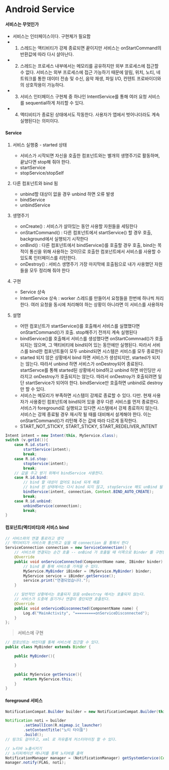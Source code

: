 # Android Service

#### 서비스는 무엇인가
- 서비스는 인터페이스이다. 구현체가 필요함
- 1. 스레드는 액티비티가 강제 종료되면 끝이지만 서비스는 onStartCommand의 반환값에 따라 다시 살아난다.
- 2. 스레드는 프로세스 내부에서는 메모리를 공유하지만 외부 프로세스에 접근할 수 없다. 서비스는 외부 프로세스에 접근 가능하기 때문에 알림, 위치, 노티, 네트워크를 통한 데이터 전송 및 수신, 음악 재생, 파일 I/O, 컨텐트 프로바이더와의 상호작용이 가능하다.
- 3. 서비스 인터페이스 구현체 중 하나인 IntentService를 통해 여러 요청 서비스를 sequential하게 처리할 수 있다.
- 4. 액티비티가 종료된 상태에서도 작동한다. 사용자가 앱에서 벗어나더라도 계속 실행된다는 의미이다.

#### Service

1. 서비스 실행중 - started 상태
    - 서비스가 시작되면 자신을 호출한 컴포넌트와는 별개의 생명주기로 활동하며, 끝났다면 stop해 줘야 한다.
    - startService
    - stopService/stopSelf

2. 다른 컴포넌트와 bind 됨
    - unbind할 대상이 없을 경우 unbind 하면 오류 발생
    - bindService 
    - unbindService

3. 생명주기
    - onCreate() : 서비스가 살아있는 동안 사용할 자원들을 세팅한다
    - onStartCommand() : 다른 컴포넌트에서 startService() 할 경우 호출, background에서 실행되기 시작한다
    - onBind() : 다른 컴포넌트에서 bindService()를 호출할 경우 호출, bind는 목적이 통신을 위해 사용하는 것이므로 호출한 컴포넌트에서 서비스를 사용할 수 있도록 인터페이스를 리턴한다.
    - onDestroy() : 서비스 생명주기 가장 마지막에 호출됨으로 내가 사용했던 자원들을 모두 정리해 줘야 한다

4. 구현
    - Service 상속
    - IntentService 상속 : worker 스레드를 만들어서 요청들을 한번에 하나씩 처리한다. 여러 요청을 동시에 처리해야 하는 상황이 아니라면 이 서비스를 사용하자

5. 설명
    - 어떤 컴포넌트가 startService()를 호출해서 서비스를 실했했다면 onStartCommand()가 호출. stop해주기 전까지 계속 실행된다
    - bindService()를 호출해서 서비스를 생성했다면 onStartCommnad()가 호출되지는 않으며, 그 액티비티에 bind되어 있는 동안에만 실행된다. 따라서 서비스를 bind한 컴포넌트들이 모두 unbind되면 시스템은 서비스를 모두 종료한다
    - started 되지 않은 상황에서 bind 하면 서비스가 생성되지만, started가 되지는 않는다. 따라서 unbind 하면 서비스가 onDestroy되어 종료된다. startServce를 통해 started된 상황에서 bind하고 unbind 하면 바인딩만 사라지고 onDestroy가 호출되지는 않는다. 따라서 onDestroy가 호출되려면 일단 startService가 되어야 한다. bindService만 호출하면 unbind로 destroy만 할 수 있다.
    - 서비스는 메모리가 부족하면 시스템이 강제로 종료할 수 있다. 다만. 현재 사용자가 사용중인 컴포넌트에 bind되어 있을 경우 다른 서비스를 먼저 종료한다. 서비스가 foreground로 실행되고 있다면 시스템에서 강제 종료하지 않는다. 서비스는 강제 종료될 경우 재시작 될 때를 대비해서 설계해야 한다. 이는 onStartCommand()가 리턴해 주는 값에 따라 다르게 동작한다. 
    - START_NOT_STICKY, START_STICKY, START_REDELIVER_INTENT

```java
Intent intent = new Intent(this, MyService.class);
switch (v.getId()){
    case R.id.start:
        startService(intent);
        break;
    case R.id.stop:
        stopService(intent);
        break;
    // 값을 주고 받기 위해서 bindService 사용한다.
    case R.id.bind:
        // bind 할 대성이 없어도 bind 되게 해줌
        // bind 된 상태에서는 다시 bind 되지 않고, stopService 해도 unBind 될 때까지 풀어지지 않음
        bindService(intent, connection, Context.BIND_AUTO_CREATE);
        break;
    case R.id.unbind:
        unbindService(connection);
        break;
}
```
#### 컴포넌트(액티비티)와 서비스 bind

```java
// 서비스와의 연결 통로라고 생각
// 액티비티가 서비스와 통신하고 싶을 때 connection 을 통해서 한다
ServiceConnection connection = new ServiceConnection() {
    // 서비스와 연결되는 순간 호출 -- onBind 가 호출될 때 이쪽으로 Binder 를 구현한 MyBinder 인터페이스를 넘겨준다
    @Override
    public void onServiceConnected(ComponentName name, IBinder binder) {
        // bind 를 통해 서비스를 가져올 수 있다.
        MyService.MyBinder iBinder = (MyService.MyBinder) binder;
        MyService service = iBinder.getService();
        service.print("연결되었습니다.");
    }

    // 일반적인 상황에서는 호출되지 않음 onDestroy 에서는 호출되지 않는다.
    // 서비스가 도중에 끊기거나 연결이 중단되면 호출된다.
    @Override
    public void onServiceDisconnected(ComponentName name) {
        Log.d("MainActivity", "=========onServiceDisconnected");
    }
};
```

>서비스에 구현

```java
// 컴포넌트는 바인더를 통해 서비스에 접근할 수 있다.
public class MyBinder extends Binder {

    public MyBinder(){

    }

    public MyService getService(){
        return MyService.this;
    }
}
```

#### foreground 서비스

```java
NotificationCompat.Builder builder = new NotificationCompat.Builder(this);

Notification noti = builder
        .setSmallIcon(R.mipmap.ic_launcher)
        .setContentTitle("노티 타이틀")
        .build();
// 링크도 걸어주고, xml 로 자유롭게 커스터마이징 할 수 있다.

// 노티바 노출시키기
// 노티피케이션 매니저를 통해 노티바를 출력
NotificationManager manager = (NotificationManager) getSystemService(Context.NOTIFICATION_SERVICE);
manager.notify(FLAG, noti);
```